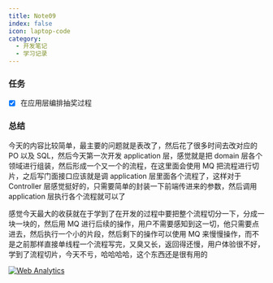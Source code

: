 ```yaml
---
title: Note09
index: false
icon: laptop-code
category:
  - 开发笔记
  - 学习记录
---
```


### 任务

- [x] 在应用层编排抽奖过程

### 总结

今天的内容比较简单，最主要的问题就是表改了，然后花了很多时间去改对应的 PO 以及 SQL，然后今天第一次开发 application 层，感觉就是把 domain 层各个领域进行组装，然后形成一个又一个的流程，在这里面会使用 MQ 把流程进行切片，之后写门面接口应该就是调 application 层里面各个流程了，这样对于 Controller 层感觉挺好的，只需要简单的封装一下前端传进来的参数，然后调用 application 层执行各个流程就可以了

感觉今天最大的收获就在于学到了在开发的过程中要把整个流程切分一下，分成一块一块的，然后用 MQ 进行后续的操作，用户不需要感知到这一切，他只需要点进去，然后执行一个小的片段，然后剩下的操作可以使用 MQ 来慢慢操作，而不是之前那样直接单线程一个流程写完，又臭又长，返回得还慢，用户体验很不好，学到了流程切片，今天不亏，哈哈哈哈，这个东西还是很有用的

<!-- Default Statcounter code for PUPPET1og http://HTTP://WWW.PUPPET17.FUN -->
<script type="text/javascript">
var sc_project=13017442; 
var sc_invisible=0; 
var sc_security="1313702b"; 
var scJsHost = "https://";
document.write("<sc"+"ript type='text/javascript' src='" + scJsHost+
"statcounter.com/counter/counter.js'></"+"script>");
</script>
<noscript><div class="statcounter"><a title="Web Analytics"
href="https://statcounter.com/" target="_blank"><img class="statcounter"
src="https://c.statcounter.com/13017442/0/1313702b/0/" alt="Web Analytics"
referrerPolicy="no-referrer-when-downgrade"></a></div></noscript>
<!-- End of Statcounter Code -->